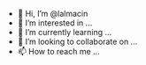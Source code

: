 - 👋 Hi, I’m @lalmacin
- 👀 I’m interested in ...
- 🌱 I’m currently learning ...
- 💞️ I’m looking to collaborate on ...
- 📫 How to reach me ...

<!---
lalmacin/lalmacin is a ✨ special ✨ repository because its `README.md` (this file) appears on your GitHub profile.
You can click the Preview link to take a look at your changes.
--->
